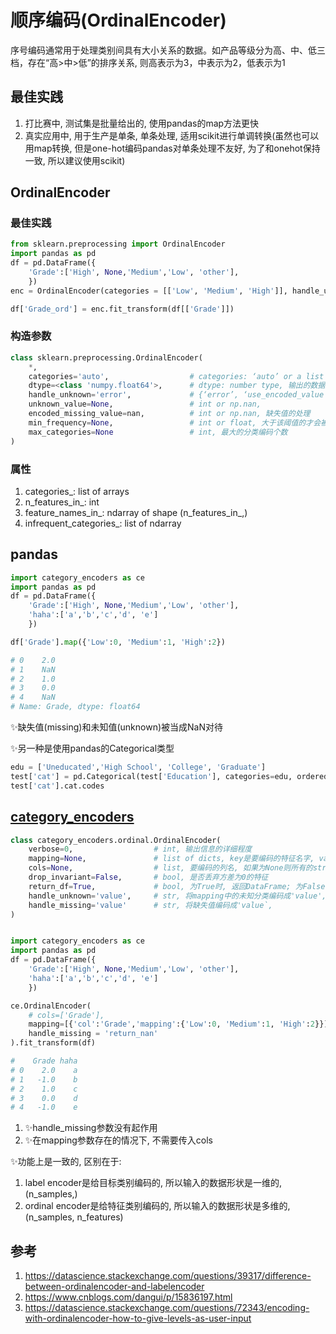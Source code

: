 

# 顺序编码(OrdinalEncoder)


序号编码通常用于处理类别间具有大小关系的数据。如产品等级分为高、中、低三档，存在“高>中>低”的排序关系, 则高表示为3，中表示为2，低表示为1

## 最佳实践


1. 打比赛中, 测试集是批量给出的, 使用pandas的map方法更快
2. 真实应用中, 用于生产是单条, 单条处理, 适用scikit进行单调转换(虽然也可以用map转换, 但是one-hot编码pandas对单条处理不友好, 为了和onehot保持一致, 所以建议使用scikit)

## OrdinalEncoder


### 最佳实践

```python
from sklearn.preprocessing import OrdinalEncoder
import pandas as pd
df = pd.DataFrame({
    'Grade':['High', None,'Medium','Low', 'other'],
    })
enc = OrdinalEncoder(categories = [['Low', 'Medium', 'High']], handle_unknown= 'use_encoded_value', unknown_value=-1, encoded_missing_value=-1)

df['Grade_ord'] = enc.fit_transform(df[['Grade']])
```


### 构造参数

```python
class sklearn.preprocessing.OrdinalEncoder(
    *, 
    categories='auto',                  # categories: ‘auto’ or a list of array-like, auto: 从训练集自定义映射; list: 根据元素索引进行映射
    dtype=<class 'numpy.float64'>,      # dtype: number type, 输出的数据类型
    handle_unknown='error',             # {‘error’, ‘use_encoded_value’}, 遇到没有指定的分类, error: 会报错; ‘use_encoded_value’会根据unknown_value的值来表示
    unknown_value=None,                 # int or np.nan, 
    encoded_missing_value=nan,          # int or np.nan, 缺失值的处理
    min_frequency=None,                 # int or float, 大于该阈值的才会被编码. int: 直接比较大小; float: min_frequency * n_samples
    max_categories=None                 # int, 最大的分类编码个数
)
```

### 属性
1. categories_: list of arrays
2. n_features_in_: int
3. feature_names_in_: ndarray of shape (n_features_in_,)
4. infrequent_categories_: list of ndarray





## pandas

```python
import category_encoders as ce
import pandas as pd
df = pd.DataFrame({
    'Grade':['High', None,'Medium','Low', 'other'],
    'haha':['a','b','c','d', 'e']
    })

df['Grade'].map({'Low':0, 'Medium':1, 'High':2})

# 0    2.0
# 1    NaN
# 2    1.0
# 3    0.0
# 4    NaN
# Name: Grade, dtype: float64
```

✨缺失值(missing)和未知值(unknown)被当成NaN对待

✨另一种是使用pandas的Categorical类型

```python
edu = ['Uneducated','High School', 'College', 'Graduate']
test['cat'] = pd.Categorical(test['Education'], categories=edu, ordered=True)
test['cat'].cat.codes
```


## [category_encoders](https://contrib.scikit-learn.org/category_encoders/index.html)


```python
class category_encoders.ordinal.OrdinalEncoder(
    verbose=0,                  # int, 输出信息的详细程度
    mapping=None,               # list of dicts, key是要编码的特征名字, value是字典, 子key是原始分类, 子value是编码分类[{‘col’: ‘col1’, ‘mapping’: {None: 0, ‘a’: 1, ‘b’: 2}}, {‘col’: ‘col2’, ‘mapping’: {None: 0, ‘x’: 1, ‘y’: 2}}]
    cols=None,                  # list, 要编码的列名, 如果为None则所有的string列都会被编码. ✨当提供mapping时, 优先使用mapping中的列, 而不是全部列
    drop_invariant=False,       # bool, 是否丢弃方差为0的特征
    return_df=True,             # bool, 为True时, 返回DataFrame; 为False时, 返回numpy ndarray 
    handle_unknown='value',     # str, 将mapping中的未知分类编码成'value', 编码为-1
    handle_missing='value'      # str, 将缺失值编码成'value`,
)
```

```python

import category_encoders as ce
import pandas as pd
df = pd.DataFrame({
    'Grade':['High', None,'Medium','Low', 'other'],
    'haha':['a','b','c','d', 'e']
    })

ce.OrdinalEncoder(
    # cols=['Grade'], 
    mapping=[{'col':'Grade','mapping':{'Low':0, 'Medium':1, 'High':2}}],
    handle_missing = 'return_nan'
).fit_transform(df)

#    Grade haha
# 0    2.0    a
# 1   -1.0    b
# 2    1.0    c
# 3    0.0    d
# 4   -1.0    e

```
1. ✨handle_missing参数没有起作用
2. ✨在mapping参数存在的情况下, 不需要传入cols




✨功能上是一致的, 区别在于:
1. label encoder是给目标类别编码的, 所以输入的数据形状是一维的, (n_samples,)
2. ordinal encoder是给特征类别编码的, 所以输入的数据形状是多维的, (n_samples, n_features)








## 参考
1. https://datascience.stackexchange.com/questions/39317/difference-between-ordinalencoder-and-labelencoder
2. https://www.cnblogs.com/dangui/p/15836197.html
3. https://datascience.stackexchange.com/questions/72343/encoding-with-ordinalencoder-how-to-give-levels-as-user-input